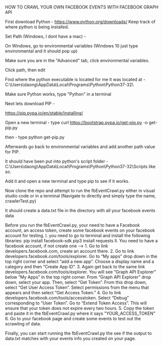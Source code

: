 
HOW TO CRAWL YOUR OWN FACEBOOK EVENTS WITH FACEBOOK GRAPH API

First download Python -
https://www.python.org/downloads/
Keep track of where python is being installed.

Set Path (Windows, I dont have a mac) -

On Windows, go to environmental variables (Windows 10 just type environmental and it should pop up)

Make sure you are in the "Advanced" tab, click environmental variables.

Click path, then edit

Find where the python executable is located for me it was located at -C:\Users\daong\AppData\Local\Programs\Python\Python37-32\

Make sure Python works, type "Python" in a terminal

Next lets download PIP -

https://pip.pypa.io/en/stable/installing/

Open a new terminal - 
type curl https://bootstrap.pypa.io/get-pip.py -o get-pip.py

then -
type python get-pip.py

Afterwards go back to environmental variables and add another path value for PIP.

It should have been put into python's script folder - C:\Users\daong\AppData\Local\Programs\Python\Python37-32\Scripts like so.

Add it and open a new terminal and type pip to see if it works.

Now clone the repo and attempt to run the fbEventCrawl.py either in visual studio code or in a terminal (Navigate to directly and simply type the name, crawlerTest.py)

It should create a data.txt file in the directory with all your facebook events data

Before you run the fbEventCrawl.py, your need to have a Facebook account, an access token, create some facebook events on your facebook account for testing.
  I. you need to go to terminal and install the following libraries:
    pip install facebook-sdk
    pip3 install requests
  II. You need to have a facebook account, if not create one -->
    1. Go to link developers.facebook.com, create an account there.
    2. Go to link developers.facebook.com/tools/explorer.
        Go to “My apps” drop down in the top right corner and select “add a new app”. Choose a display name and a category and then             “Create App ID”.
    3. Again get back to the same link developers.facebook.com/tools/explorer. You will see “Graph API Explorer” below “My Apps” in the         top right corner. From “Graph API Explorer” drop down, select your app.
      Then, select “Get Token”. From this drop down, select “Get User Access Token”. Select permissions from the menu that appears and         then select “Get Access Token.”
    4. Go to link developers.facebook.com/tools/accesstoken. Select “Debug” corresponding to “User Token”. Go to “Extend Token Access”.         This will ensure that your token does not expire every two hours.
    5. Copy the token and paste it in the fbEventCrawl.py where it says "YOUR_ACCESS_TOKEN"
    6. Go to your facebook page and create some events to test out the scrawling of data.
  
  Finally, you can start running the fbEventCrawl.py the see if the output to data.txt matches with your events info you created on your   page.
  
